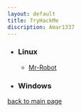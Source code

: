 ```yaml
---
layout: default
title: TryHackMe
discription: Amar1337
---
```


- ### Linux
    - [<p1> Mr-Robot </p1>](./boxes/mr-robot-thm.md)


- ### Windows


[back to main page](./)
